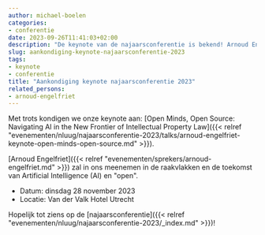 ```yaml
---
author: michael-boelen
categories:
- conferentie
date: 2023-09-26T11:41:03+02:00
description: "De keynote van de najaarsconferentie is bekend! Arnoud Engelfriet neemt ons mee in de wereld van AI. Ben jij er ook bij?"
slug: aankondiging-keynote-najaarsconferentie-2023
tags:
- keynote
- conferentie
title: "Aankondiging keynote najaarsconferentie 2023"
related_persons:
- arnoud-engelfriet
---
```


Met trots kondigen we onze keynote aan: [Open Minds, Open Source: Navigating AI in the New Frontier of Intellectual Property Law]({{< relref "evenementen/nluug/najaarsconferentie-2023/talks/arnoud-engelfriet-keynote-open-minds-open-source.md" >}}).

[Arnoud Engelfriet]({{< relref "evenementen/sprekers/arnoud-engelfriet.md" >}}) zal in ons meenemen in de raakvlakken en de toekomst van Artificial Intelligence (AI) en "open".

* Datum: dinsdag 28 november 2023
* Locatie: Van der Valk Hotel Utrecht

Hopelijk tot ziens op de [najaarsconferentie]({{< relref "evenementen/nluug/najaarsconferentie-2023/_index.md" >}})!
